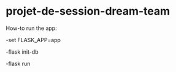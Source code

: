 # projet-de-session-dream-team

How-to run the app:

-set FLASK_APP=app

-flask init-db

-flask run

